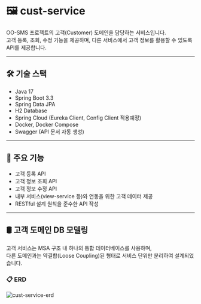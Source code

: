 # 🖼️ cust-service

OO-SMS 프로젝트의 고객(Customer) 도메인을 담당하는 서비스입니다.  
고객 등록, 조회, 수정 기능을 제공하며, 다른 서비스에서 고객 정보를 활용할 수 있도록 API를 제공합니다.

---

## 🛠 기술 스택

- Java 17
- Spring Boot 3.3
- Spring Data JPA
- H2 Database 
- Spring Cloud (Eureka Client, Config Client 적용예정)
- Docker, Docker Compose
- Swagger (API 문서 자동 생성)

---

## 🧩 주요 기능

- 고객 등록 API
- 고객 정보 조회 API
- 고객 정보 수정 API
- 내부 서비스(view-service 등)와 연동을 위한 고객 데이터 제공
- RESTful 설계 원칙을 준수한 API 작성

---

## 🛢️ 고객 도메인 DB 모델링
고객 서비스는 MSA 구조 내 하나의 통합 데이터베이스를 사용하며,  
다른 도메인과는 약결합(Loose Coupling)된 형태로 서비스 단위만 분리하여 설계되었습니다.

### 📋 ERD

![cust-service-erd](./docs/images/cust-service-erd.png) <!-- ← ERD 이미지 저장 경로 -->